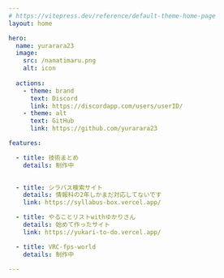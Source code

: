 ```yaml
---
# https://vitepress.dev/reference/default-theme-home-page
layout: home

hero:
  name: yurarara23
  image:
    src: /nanatimaru.png
    alt: icon
  
  actions:
    - theme: brand
      text: Discord
      link: https://discordapp.com/users/userID/
    - theme: alt
      text: GitHub
      link: https://github.com/yurarara23

features:

  - title: 技術まとめ
    details: 制作中
            

  - title: シラバス検索サイト
    details: 情報科の2年しかまだ対応してないです
    link: https://syllabus-box.vercel.app/

  - title: やることリストwithゆかりさん
    details: 始めて作ったサイト
    link: https://yukari-to-do.vercel.app/

  - title: VRC-fps-world
    details: 制作中
  
---
```


